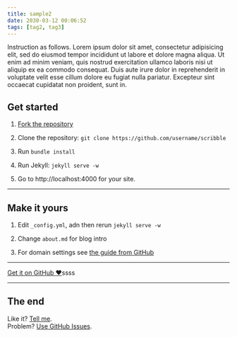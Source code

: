 ```yaml
---
title: sample2
date: 2030-03-12 00:06:52
tags: [tag2, tag3]
---
```


Instruction as follows. Lorem ipsum dolor sit amet, consectetur adipisicing elit, sed do eiusmod tempor incididunt ut labore et dolore magna aliqua. Ut enim ad minim veniam, quis nostrud exercitation ullamco laboris nisi ut aliquip ex ea commodo consequat. Duis aute irure dolor in reprehenderit in voluptate velit esse cillum dolore eu fugiat nulla pariatur. Excepteur sint occaecat cupidatat non proident, sunt in.

## Get started

1. [Fork the repository](https://github.com/muan/scribble/fork)

2. Clone the repository: `git clone https://github.com/username/scribble`

3. Run `bundle install`

4. Run Jekyll: `jekyll serve -w`

5. Go to http://localhost:4000 for your site.

---

## Make it yours

1. Edit `_config.yml`, adn then rerun `jekyll serve -w`

2. Change `about.md` for blog intro

3. For domain settings see [the guide from GitHub](https://help.github.com/articles/setting-up-a-custom-domain-with-pages)

---

<a href="https://github.com/muan/scribble" class="pa3 tc ba br2 db">Get it on GitHub &hearts;</a>ssss

---

## The end

Like it? [Tell me](http://twitter.com/muanchiou).<br/>
Problem? [Use GitHub Issues](https://github.com/muan/scribble).